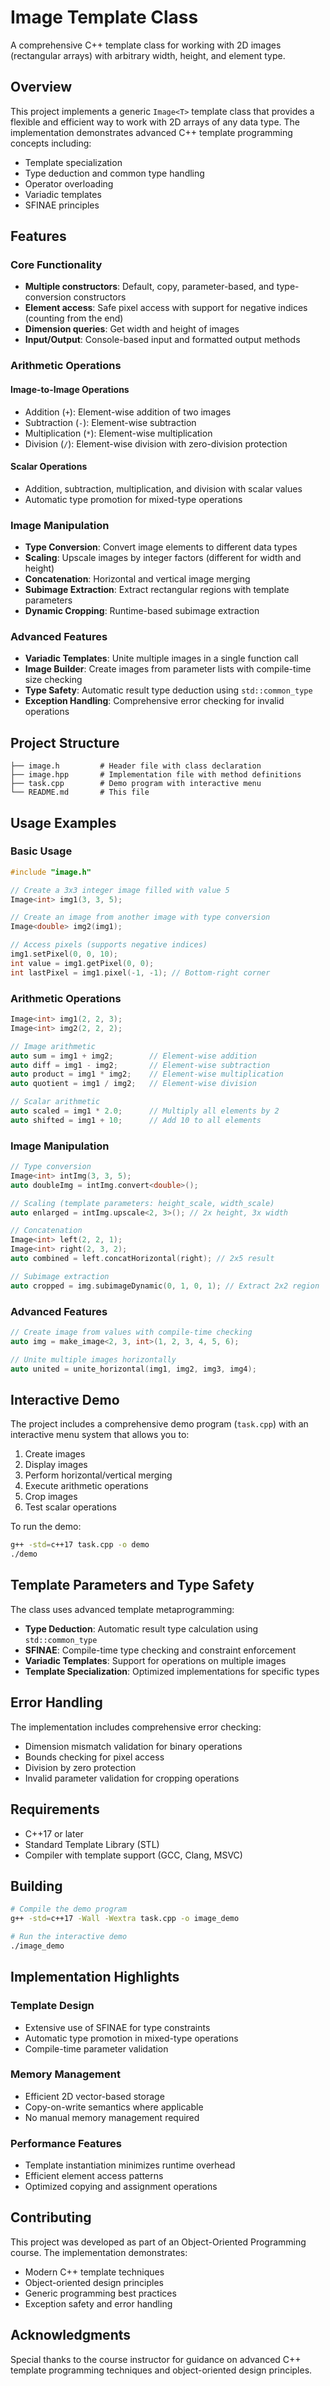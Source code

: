 # Image Template Class

A comprehensive C++ template class for working with 2D images (rectangular arrays) with arbitrary width, height, and element type.

## Overview

This project implements a generic `Image<T>` template class that provides a flexible and efficient way to work with 2D arrays of any data type. The implementation demonstrates advanced C++ template programming concepts including:

- Template specialization
- Type deduction and common type handling
- Operator overloading
- Variadic templates
- SFINAE principles

## Features

### Core Functionality

- **Multiple constructors**: Default, copy, parameter-based, and type-conversion constructors
- **Element access**: Safe pixel access with support for negative indices (counting from the end)
- **Dimension queries**: Get width and height of images
- **Input/Output**: Console-based input and formatted output methods

### Arithmetic Operations

#### Image-to-Image Operations
- Addition (`+`): Element-wise addition of two images
- Subtraction (`-`): Element-wise subtraction
- Multiplication (`*`): Element-wise multiplication
- Division (`/`): Element-wise division with zero-division protection

#### Scalar Operations
- Addition, subtraction, multiplication, and division with scalar values
- Automatic type promotion for mixed-type operations

### Image Manipulation

- **Type Conversion**: Convert image elements to different data types
- **Scaling**: Upscale images by integer factors (different for width and height)
- **Concatenation**: Horizontal and vertical image merging
- **Subimage Extraction**: Extract rectangular regions with template parameters
- **Dynamic Cropping**: Runtime-based subimage extraction

### Advanced Features

- **Variadic Templates**: Unite multiple images in a single function call
- **Image Builder**: Create images from parameter lists with compile-time size checking
- **Type Safety**: Automatic result type deduction using `std::common_type`
- **Exception Handling**: Comprehensive error checking for invalid operations

## Project Structure

```
├── image.h         # Header file with class declaration
├── image.hpp       # Implementation file with method definitions
├── task.cpp        # Demo program with interactive menu
└── README.md       # This file
```

## Usage Examples

### Basic Usage

```cpp
#include "image.h"

// Create a 3x3 integer image filled with value 5
Image<int> img1(3, 3, 5);

// Create an image from another image with type conversion
Image<double> img2(img1);

// Access pixels (supports negative indices)
img1.setPixel(0, 0, 10);
int value = img1.getPixel(0, 0);
int lastPixel = img1.pixel(-1, -1); // Bottom-right corner
```

### Arithmetic Operations

```cpp
Image<int> img1(2, 2, 3);
Image<int> img2(2, 2, 2);

// Image arithmetic
auto sum = img1 + img2;        // Element-wise addition
auto diff = img1 - img2;       // Element-wise subtraction
auto product = img1 * img2;    // Element-wise multiplication
auto quotient = img1 / img2;   // Element-wise division

// Scalar arithmetic
auto scaled = img1 * 2.0;      // Multiply all elements by 2
auto shifted = img1 + 10;      // Add 10 to all elements
```

### Image Manipulation

```cpp
// Type conversion
Image<int> intImg(3, 3, 5);
auto doubleImg = intImg.convert<double>();

// Scaling (template parameters: height_scale, width_scale)
auto enlarged = intImg.upscale<2, 3>(); // 2x height, 3x width

// Concatenation
Image<int> left(2, 2, 1);
Image<int> right(2, 3, 2);
auto combined = left.concatHorizontal(right); // 2x5 result

// Subimage extraction
auto cropped = img.subimageDynamic(0, 1, 0, 1); // Extract 2x2 region
```

### Advanced Features

```cpp
// Create image from values with compile-time checking
auto img = make_image<2, 3, int>(1, 2, 3, 4, 5, 6);

// Unite multiple images horizontally
auto united = unite_horizontal(img1, img2, img3, img4);
```

## Interactive Demo

The project includes a comprehensive demo program (`task.cpp`) with an interactive menu system that allows you to:

1. Create images
2. Display images
3. Perform horizontal/vertical merging
4. Execute arithmetic operations
5. Crop images
6. Test scalar operations

To run the demo:

```bash
g++ -std=c++17 task.cpp -o demo
./demo
```

## Template Parameters and Type Safety

The class uses advanced template metaprogramming:

- **Type Deduction**: Automatic result type calculation using `std::common_type`
- **SFINAE**: Compile-time type checking and constraint enforcement
- **Variadic Templates**: Support for operations on multiple images
- **Template Specialization**: Optimized implementations for specific types

## Error Handling

The implementation includes comprehensive error checking:

- Dimension mismatch validation for binary operations
- Bounds checking for pixel access
- Division by zero protection
- Invalid parameter validation for cropping operations

## Requirements

- C++17 or later
- Standard Template Library (STL)
- Compiler with template support (GCC, Clang, MSVC)

## Building

```bash
# Compile the demo program
g++ -std=c++17 -Wall -Wextra task.cpp -o image_demo

# Run the interactive demo
./image_demo
```

## Implementation Highlights

### Template Design
- Extensive use of SFINAE for type constraints
- Automatic type promotion in mixed-type operations
- Compile-time parameter validation

### Memory Management
- Efficient 2D vector-based storage
- Copy-on-write semantics where applicable
- No manual memory management required

### Performance Features
- Template instantiation minimizes runtime overhead
- Efficient element access patterns
- Optimized copying and assignment operations

## Contributing

This project was developed as part of an Object-Oriented Programming course. The implementation demonstrates:

- Modern C++ template techniques
- Object-oriented design principles
- Generic programming best practices
- Exception safety and error handling

## Acknowledgments

Special thanks to the course instructor for guidance on advanced C++ template programming techniques and object-oriented design principles.

